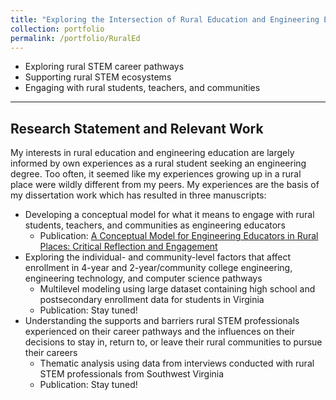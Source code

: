 ```yaml
---
title: "Exploring the Intersection of Rural Education and Engineering Education"
collection: portfolio
permalink: /portfolio/RuralEd
---
```


* Exploring rural STEM career pathways
* Supporting rural STEM ecosystems
* Engaging with rural students, teachers, and communities

---

## Research Statement and Relevant Work
My interests in rural education and engineering education are largely informed by own experiences as a rural student seeking an engineering degree. Too often, it seemed like my experiences growing up in a rural place were wildly different from my peers. My experiences are the basis of my dissertation work which has resulted in three manuscripts:

* Developing a conceptual model for what it means to engage with rural students, teachers, and communities as engineering educators
  * Publication: [A Conceptual Model for Engineering Educators in Rural Places: Critical Reflection and Engagement](https://seejournal.org/articles/10.21061/see.97)
* Exploring the individual- and community-level factors that affect enrollment in 4-year and 2-year/community college engineering, engineering technology, and computer science pathways
  * Multilevel modeling using large dataset containing high school and postsecondary enrollment data for students in Virginia
  * Publication: Stay tuned!
* Understanding the supports and barriers rural STEM professionals experienced on their career pathways and the influences on their decisions to stay in, return to, or leave their rural communities to pursue their careers
  * Thematic analysis using data from interviews conducted with rural STEM professionals from Southwest Virginia
  * Publication: Stay tuned!
